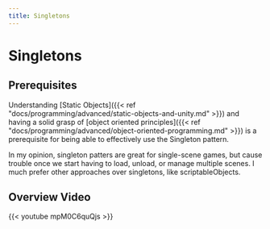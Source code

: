 ```yaml
---
title: Singletons
---
```


# Singletons

## Prerequisites

Understanding [Static Objects]({{< ref "docs/programming/advanced/static-objects-and-unity.md" >}}) and having a solid grasp of [object oriented principles]({{< ref "docs/programming/advanced/object-oriented-programming.md" >}}) is a prerequisite for being able to effectively use the Singleton pattern.

In my opinion, singleton patters are great for single-scene games, but cause trouble once we start having to load, unload, or manage multiple scenes. I much prefer other approaches over singletons, like scriptableObjects.

## Overview Video
{{< youtube mpM0C6quQjs >}} 